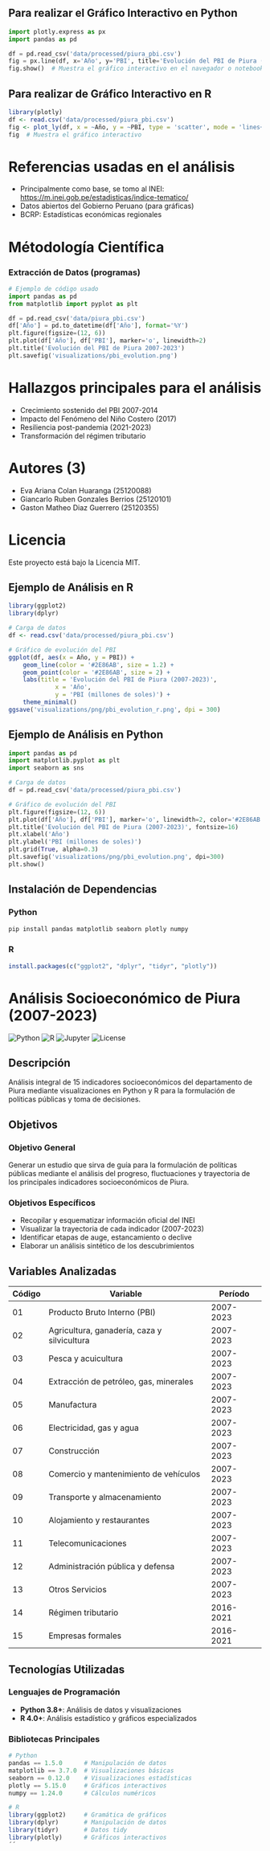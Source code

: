 ## Para realizar el Gráfico Interactivo en Python
```python
import plotly.express as px
import pandas as pd

df = pd.read_csv('data/processed/piura_pbi.csv')
fig = px.line(df, x='Año', y='PBI', title='Evolución del PBI de Piura (2007-2023)')
fig.show()  # Muestra el gráfico interactivo en el navegador o notebook
```

## Para realizar de Gráfico Interactivo en R
```r
library(plotly)
df <- read.csv('data/processed/piura_pbi.csv')
fig <- plot_ly(df, x = ~Año, y = ~PBI, type = 'scatter', mode = 'lines+markers')
fig  # Muestra el gráfico interactivo
```
# Referencias usadas en el análisis
- Principalmente como base, se tomo al INEI: https://m.inei.gob.pe/estadisticas/indice-tematico/
- Datos abiertos del Gobierno Peruano (para gráficas)
- BCRP: Estadísticas económicas regionales
# Métodología Científica

### Extracción de Datos (programas)
```python
# Ejemplo de código usado
import pandas as pd
from matplotlib import pyplot as plt

df = pd.read_csv('data/piura_pbi.csv')
df['Año'] = pd.to_datetime(df['Año'], format='%Y')
plt.figure(figsize=(12, 6))
plt.plot(df['Año'], df['PBI'], marker='o', linewidth=2)
plt.title('Evolución del PBI de Piura 2007-2023')
plt.savefig('visualizations/pbi_evolution.png')
```
# Hallazgos principales para el análisis
- Crecimiento sostenido del PBI 2007-2014
- Impacto del Fenómeno del Niño Costero (2017)
- Resiliencia post-pandemia (2021-2023)
- Transformación del régimen tributario

# Autores (3)
- Eva Ariana Colan Huaranga (25120088)
- Giancarlo Ruben Gonzales Berrios  (25120101)
- Gaston Matheo Diaz Guerrero (25120355)

# Licencia
Este proyecto está bajo la Licencia MIT.
## Ejemplo de Análisis en R

```r
library(ggplot2)
library(dplyr)

# Carga de datos
df <- read.csv('data/processed/piura_pbi.csv')

# Gráfico de evolución del PBI
ggplot(df, aes(x = Año, y = PBI)) +
	geom_line(color = '#2E86AB', size = 1.2) +
	geom_point(color = '#2E86AB', size = 2) +
	labs(title = 'Evolución del PBI de Piura (2007-2023)',
			 x = 'Año',
			 y = 'PBI (millones de soles)') +
	theme_minimal()
ggsave('visualizations/png/pbi_evolution_r.png', dpi = 300)
```
## Ejemplo de Análisis en Python

```python
import pandas as pd
import matplotlib.pyplot as plt
import seaborn as sns

# Carga de datos
df = pd.read_csv('data/processed/piura_pbi.csv')

# Gráfico de evolución del PBI
plt.figure(figsize=(12, 6))
plt.plot(df['Año'], df['PBI'], marker='o', linewidth=2, color='#2E86AB')
plt.title('Evolución del PBI de Piura (2007-2023)', fontsize=16)
plt.xlabel('Año')
plt.ylabel('PBI (millones de soles)')
plt.grid(True, alpha=0.3)
plt.savefig('visualizations/png/pbi_evolution.png', dpi=300)
plt.show()
```
## Instalación de Dependencias

### Python
```bash
pip install pandas matplotlib seaborn plotly numpy
```

### R
```r
install.packages(c("ggplot2", "dplyr", "tidyr", "plotly"))
```
# Análisis Socioeconómico de Piura (2007-2023)

![Python](https://img.shields.io/badge/Python-3.8%2B-blue)
![R](https://img.shields.io/badge/R-4.0%2B-blue)
![Jupyter](https://img.shields.io/badge/Jupyter-Notebook-orange)
![License](https://img.shields.io/badge/License-MIT-green)

## Descripción
Análisis integral de 15 indicadores socioeconómicos del departamento de Piura mediante visualizaciones en Python y R para la formulación de políticas públicas y toma de decisiones.

## Objetivos

### Objetivo General
Generar un estudio que sirva de guía para la formulación de políticas públicas mediante el análisis del progreso, fluctuaciones y trayectoria de los principales indicadores socioeconómicos de Piura.

### Objetivos Específicos
- Recopilar y esquematizar información oficial del INEI
- Visualizar la trayectoria de cada indicador (2007-2023)
- Identificar etapas de auge, estancamiento o declive
- Elaborar un análisis sintético de los descubrimientos

## Variables Analizadas

| Código | Variable | Período |
|--------|----------|---------|
| 01 | Producto Bruto Interno (PBI) | 2007-2023 |
| 02 | Agricultura, ganadería, caza y silvicultura | 2007-2023 |
| 03 | Pesca y acuicultura | 2007-2023 |
| 04 | Extracción de petróleo, gas, minerales | 2007-2023 |
| 05 | Manufactura | 2007-2023 |
| 06 | Electricidad, gas y agua | 2007-2023 |
| 07 | Construcción | 2007-2023 |
| 08 | Comercio y mantenimiento de vehículos | 2007-2023 |
| 09 | Transporte y almacenamiento | 2007-2023 |
| 10 | Alojamiento y restaurantes | 2007-2023 |
| 11 | Telecomunicaciones | 2007-2023 |
| 12 | Administración pública y defensa | 2007-2023 |
| 13 | Otros Servicios | 2007-2023 |
| 14 | Régimen tributario | 2016-2021 |
| 15 | Empresas formales | 2016-2021 |

## Tecnologías Utilizadas

### Lenguajes de Programación
- **Python 3.8+**: Análisis de datos y visualizaciones
- **R 4.0+**: Análisis estadístico y gráficos especializados


### Bibliotecas Principales
```python
# Python
pandas == 1.5.0      # Manipulación de datos
matplotlib == 3.7.0  # Visualizaciones básicas
seaborn == 0.12.0    # Visualizaciones estadísticas
plotly == 5.15.0     # Gráficos interactivos
numpy == 1.24.0      # Cálculos numéricos
```

```r
# R
library(ggplot2)     # Gramática de gráficos
library(dplyr)       # Manipulación de datos
library(tidyr)       # Datos tidy
library(plotly)      # Gráficos interactivos
´´
